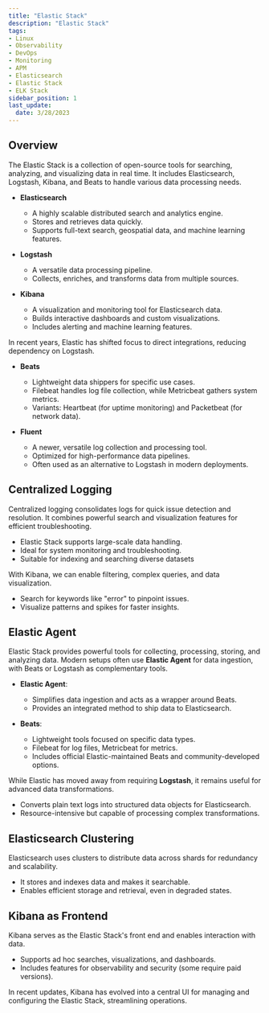 ```yaml
---
title: "Elastic Stack"
description: "Elastic Stack"
tags: 
- Linux
- Observability
- DevOps
- Monitoring 
- APM
- Elasticsearch
- Elastic Stack
- ELK Stack
sidebar_position: 1
last_update:
  date: 3/28/2023
---
```


## Overview 

The Elastic Stack is a collection of open-source tools for searching, analyzing, and visualizing data in real time. It includes Elasticsearch, Logstash, Kibana, and Beats to handle various data processing needs.  

- **Elasticsearch**  
  - A highly scalable distributed search and analytics engine.  
  - Stores and retrieves data quickly.  
  - Supports full-text search, geospatial data, and machine learning features.  

- **Logstash**  
  - A versatile data processing pipeline.  
  - Collects, enriches, and transforms data from multiple sources.  

- **Kibana**  
  - A visualization and monitoring tool for Elasticsearch data.  
  - Builds interactive dashboards and custom visualizations.  
  - Includes alerting and machine learning features.  

In recent years, Elastic has shifted focus to direct integrations, reducing dependency on Logstash.  

- **Beats**  
  - Lightweight data shippers for specific use cases.  
  - Filebeat handles log file collection, while Metricbeat gathers system metrics.  
  - Variants: Heartbeat (for uptime monitoring) and Packetbeat (for network data).  

- **Fluent**  
  - A newer, versatile log collection and processing tool.  
  - Optimized for high-performance data pipelines.  
  - Often used as an alternative to Logstash in modern deployments.  

## Centralized Logging  

Centralized logging consolidates logs for quick issue detection and resolution. It combines powerful search and visualization features for efficient troubleshooting.  

  - Elastic Stack supports large-scale data handling.  
  - Ideal for system monitoring and troubleshooting.  
  - Suitable for indexing and searching diverse datasets

With Kibana, we can enable filtering, complex queries, and data visualization.  

  - Search for keywords like "error" to pinpoint issues.  
  - Visualize patterns and spikes for faster insights.  

## Elastic Agent 

Elastic Stack provides powerful tools for collecting, processing, storing, and analyzing data. Modern setups often use **Elastic Agent** for data ingestion, with Beats or Logstash as complementary tools.  

- **Elastic Agent**:  
  - Simplifies data ingestion and acts as a wrapper around Beats.  
  - Provides an integrated method to ship data to Elasticsearch.  

- **Beats**:  
  - Lightweight tools focused on specific data types.
  - Filebeat for log files, Metricbeat for metrics.
  - Includes official Elastic-maintained Beats and community-developed options.  

While Elastic has moved away from requiring **Logstash**, it remains useful for advanced data transformations.  

  - Converts plain text logs into structured data objects for Elasticsearch.  
  - Resource-intensive but capable of processing complex transformations.  

## Elasticsearch Clustering

Elasticsearch uses clusters to distribute data across shards for redundancy and scalability.  

  - It stores and indexes data and makes it searchable.  
  - Enables efficient storage and retrieval, even in degraded states.  

## Kibana as Frontend

Kibana serves as the Elastic Stack's front end and enables interaction with data.  

  - Supports ad hoc searches, visualizations, and dashboards.  
  - Includes features for observability and security (some require paid versions).  

In recent updates, Kibana has evolved into a central UI for managing and configuring the Elastic Stack, streamlining operations.  